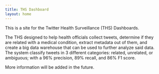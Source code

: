 ```yaml
---
title: THS Dashboard
layout: home
---
```


This is a site for the Twitter Health Surveillance (THS) Dashboards.

The THS designed to help health officials collect tweets, determine if they are related with a medical condition, extract metadata out of them, and create a big data warehouse that can be used to further analyze said data. The system classify tweets in 3 different categories: related, unrelated, or ambiguous; with a 96% precision, 89% recall, and 86% F1 score.

More information will be added in the future.
